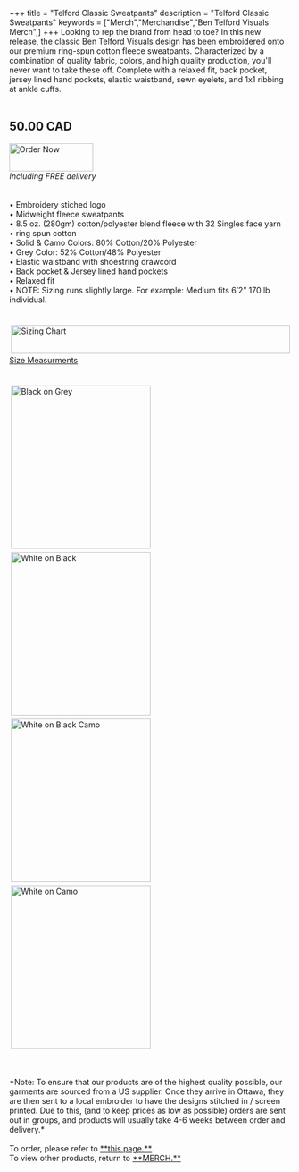 +++
title = "Telford Classic Sweatpants"
description = "Telford Classic Sweatpants"
keywords = ["Merch","Merchandise","Ben Telford Visuals Merch",]
+++
Looking to rep the brand from head to toe? In this new release, the classic Ben Telford Visuals design has been embroidered onto our premium ring-spun cotton fleece sweatpants.
Characterized by a combination of quality fabric, colors, and high quality production, you'll never want to take these off.
Complete with a relaxed fit, back pocket, jersey lined hand pockets, elastic waistband, sewn eyelets, and 1x1 ribbing at ankle cuffs.
<br>
<br>
## 50.00 CAD 
<a href="https://benjamintelford.com/order"><img src= "https://benjamintelford.com/img/merch/checkout.png" style="width:150px; height:50px; padding:0px"  title="Order Now" alt="Order Now"></a>
<br>
*Including FREE delivery*
<br>
<br>
<br>
• Embroidery stiched logo
<br>
• Midweight fleece sweatpants
<br>
• 8.5 oz. (280gm) cotton/polyester blend fleece with 32 Singles face yarn
<br>
• ring spun cotton
<br>
• Solid & Camo Colors: 80% Cotton/20% Polyester
<br>
• Grey Color: 52% Cotton/48% Polyester
<br>
• Elastic waistband with shoestring drawcord
<br>
• Back pocket & Jersey lined hand pockets
<br>
• Relaxed fit
<br>
• NOTE: Sizing runs slightly large. For example: Medium fits 6’2” 170 lb individual.
<br>
<br>
<br>
<a href="https://benjamintelford.com/img/merch/sizingchart.jpg"><img src= "https://benjamintelford.com/img/merch/sizingchart.jpg" style="width:500px; height:51px; padding:3px"  title="Sizing Chart" alt="Sizing Chart"></a>
<br>
<a href="https://benjamintelford.com/img/merch/sizingdiagram.jpg">Size Measurments</a>
<br>
<br>
<br>
<a href="https://benjamintelford.com/img/merch/TELFORD SWEATS/TCSB0G.jpg"><img src= "https://benjamintelford.com/img/merch/TELFORD SWEATS/TCSB0G.jpg" style="width:250px; height:292px; padding:3px"  title="Black on Grey" alt="Black on Grey"></a>
<a href="https://benjamintelford.com/img/merch/TELFORD SWEATS/TCSW0B.jpg"><img src= "https://benjamintelford.com/img/merch/TELFORD SWEATS/TCSW0B.jpg" style="width:250px; height:292px; padding:3px"  title="White on Black" alt="White on Black"></a>
<a href="https://benjamintelford.com/img/merch/TELFORD SWEATS/TCSW0BC.jpg"><img src= "https://benjamintelford.com/img/merch/TELFORD SWEATS/TCSW0BC.jpg" style="width:250px; height:292px; padding:3px"  title="White on Black Camo" alt="White on Black Camo"></a>
<a href="https://benjamintelford.com/img/merch/TELFORD SWEATS/TCSW0C.jpg"><img src= "https://benjamintelford.com/img/merch/TELFORD SWEATS/TCSW0C.jpg" style="width:250px; height:292px; padding:3px"  title="White on Camo" alt="White on Camo"></a>

<br>
<br>
*Note: To ensure that our products are of the highest quality possible, our garments are sourced from a US supplier. Once they arrive in Ottawa, they are then sent to a local embroider to have the designs stitched in / screen printed. Due to this, (and to keep prices as low as possible) orders are sent out in groups, and products will usually take 4-6 weeks between order and delivery.*
<br>
<br>
To order, please refer to <a href="https://benjamintelford.com/order">**this page.**</a>
<br>
To view other products, return to <a href="https://benjamintelford.com/merch">**MERCH.**</a>
<br>
<br>